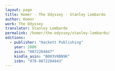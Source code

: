 ```yaml
---
layout: page
title: Homer - The Odyssey - Stanley Lombardo
author: Homer
work: The Odyssey
translator: Stanley Lombardo
permalink: /homer/the-odyssey/stanley-lombardo/
editions:
  - publisher: "Hackett Publishing"
    year: 2000
    asin: "0872204847"
    kindle_asin: "B003V8BN9K"
    isbn: "978-0872204843"
---
```



